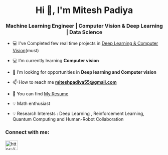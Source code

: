 <h1 align="center">Hi 👋, I'm Mitesh Padiya</h1>
<h3 align="center">Machine Learning Engineer | Computer Vision & Deep Learning | Data Science</h3>

-  💻 I've Completed few real time projects in [Deep Learning & Computer Vision](https://github.com/mitesh55/Deep_Learning_projects)(must)

- 💻 I’m currently learning **Computer vision**

- 🤝 I’m looking for opportunities in **Deep learning and Computer vision**

- 📫 How to reach me **miteshpadiya55@gmail.com**

- 📄 You can find [My Resume](https://drive.google.com/file/d/1cLOtyTJynxxw_qVVI6KLXeTNioH-WZ__/view?usp=sharing)

- 💡 Math enthusiast 

- 💡 Research Interests : Deep Learning , Reinforcement Learning, Quantum Computing and Human-Robot Collaboration


<h3 align="left">Connect with me:</h3>
<p align="left">
<a href="https://www.linkedin.com/in/mitesh-padiya-605ab61b9/" target="blank"><img align="center" src="https://www.vectorlogo.zone/logos/linkedin/linkedin-tile.svg" alt="https://www.linkedin.com/in/mitesh-padiya-605ab61b9/" height="30" width="40" /></a>


<!--
**mitesh55/mitesh55** is a ✨ _special_ ✨ repository because its `README.md` (this file) appears on your GitHub profile.

Here are some ideas to get you started:

- 🔭 I’m currently working on ...
- 🌱 I’m currently learning ...
- 👯 I’m looking to collaborate on ...
- 🤔 I’m looking for help with ...
- 💬 Ask me about ...
- 📫 How to reach me: ...
- 😄 Pronouns: ...
- ⚡ Fun fact: ...
-->
